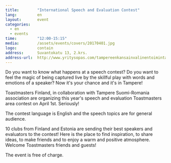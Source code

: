 ```yaml
---
title:        "International Speech and Evaluation Contest"
lang:         en
layout:       event
categories:
  - en
  - events
time:         "12:00-15:15"
media:        /assets/events/covers/20170401.jpg
logo:         contain
address:      Suvantokatu 13, 2.krs.
address-url:  http://www.yritysopas.com/tampereenkansainvalinentoimintakeskus/
---
```


Do you want to know what happens at a speech contest? Do you want to feel the magic of being captured live by the skillful play with words and emotions of a speaker? Now it's your chance and it's in Tampere!

Toastmasters Finland, in collaboration with Tampere Suomi-Romania association are organizing this year's speech and evaluation Toastmasters area contest on April 1st. Seriously! 

The contest language is English and the speech topics are for general audience. 

10 clubs from Finland and Estonia are sending their best speakers and evaluators to the contest! Here is the place to find inspiration, to share ideas, to make friends and to enjoy a warm and positive atmosphere. Welcome Toastmasters friends and guests!

The event is free of charge.